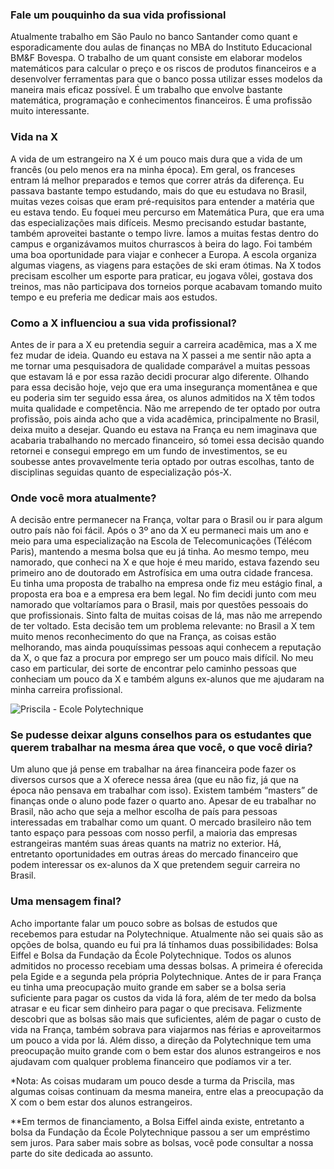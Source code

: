 ### Fale um pouquinho da sua vida profissional

Atualmente trabalho em São Paulo no banco Santander como quant e esporadicamente dou aulas de finanças no MBA do Instituto Educacional BM&F Bovespa. O trabalho de um quant consiste em elaborar modelos matemáticos para calcular o preço e os riscos de produtos financeiros e a desenvolver ferramentas para que o banco possa utilizar esses modelos da maneira mais eficaz possível. É um trabalho que envolve bastante matemática, programação e conhecimentos financeiros. É uma profissão muito interessante.

### Vida na X

A vida de um estrangeiro na X é um pouco mais dura que a vida de um francês (ou pelo menos era na minha época). Em geral, os franceses entram lá melhor preparados e temos que correr atrás da diferença. Eu passava bastante tempo estudando, mais do que eu estudava no Brasil, muitas vezes coisas que eram pré-requisitos para entender a matéria que eu estava tendo. Eu foquei meu percurso em Matemática Pura, que era uma das especializações mais difíceis. Mesmo precisando estudar bastante, também aproveitei bastante o tempo livre. Íamos a muitas festas dentro do campus e organizávamos muitos churrascos à beira do lago. Foi também uma boa oportunidade para viajar e conhecer a Europa. A escola organiza algumas viagens, as viagens para estações de ski eram ótimas. Na X todos precisam escolher um esporte para praticar, eu jogava vôlei, gostava dos treinos, mas não participava dos torneios porque acabavam tomando muito tempo e eu preferia me dedicar mais aos estudos.

### Como a X influenciou a sua vida profissional?

Antes de ir para a X eu pretendia seguir a carreira acadêmica, mas a X me fez mudar de ideia. Quando eu estava na X passei a me sentir não apta a me tornar uma pesquisadora de qualidade comparável a muitas pessoas que estavam lá e por essa razão decidi procurar algo diferente. Olhando para essa decisão hoje, vejo que era uma insegurança momentânea e que eu poderia sim ter seguido essa área, os alunos admitidos na X têm todos muita qualidade e competência. Não me arrependo de ter optado por outra profissão, pois ainda acho que a vida acadêmica, principalmente no Brasil, deixa muito a desejar. Quando eu estava na França eu nem imaginava que acabaria trabalhando no mercado financeiro, só tomei essa decisão quando retornei e consegui emprego em um fundo de investimentos, se eu soubesse antes provavelmente teria optado por outras escolhas, tanto de disciplinas seguidas quanto de especialização pós-X.

### Onde você mora atualmente?

A decisão entre permanecer na França, voltar para o Brasil ou ir para algum outro país não foi fácil. Após o 3º ano da X eu permaneci mais um ano e meio para uma especialização na Escola de Telecomunicações (Télécom Paris), mantendo a mesma bolsa que eu já tinha. Ao mesmo tempo, meu namorado, que conheci na X e que hoje é meu marido, estava fazendo seu primeiro ano de doutorado em Astrofísica em uma outra cidade francesa. Eu tinha uma proposta de trabalho na empresa onde fiz meu estágio final, a proposta era boa e a empresa era bem legal. No fim decidi junto com meu namorado que voltaríamos para o Brasil, mais por questões pessoais do que profissionais. Sinto falta de muitas coisas de lá, mas não me arrependo de ter voltado. Esta decisão tem um problema relevante: no Brasil a X tem muito menos reconhecimento do que na França, as coisas estão melhorando, mas ainda pouquíssimas pessoas aqui conhecem a reputação da X, o que faz a procura por emprego ser um pouco mais difícil. No meu caso em particular, dei sorte de encontrar pelo caminho pessoas que conheciam um pouco da X e também alguns ex-alunos que me ajudaram na minha carreira profissional.

![Priscila - Ecole Polytechnique](priscila.jpg)

### Se pudesse deixar alguns conselhos para os estudantes que querem trabalhar na mesma área que você, o que você diria?

Um aluno que já pense em trabalhar na área financeira pode fazer os diversos cursos que a X oferece nessa área (que eu não fiz, já que na época não pensava em trabalhar com isso). Existem também “masters” de finanças onde o aluno pode fazer o quarto ano. Apesar de eu trabalhar no Brasil, não acho que seja a melhor escolha de país para pessoas interessadas em trabalhar como um quant. O mercado brasileiro não tem tanto espaço para pessoas com nosso perfil, a maioria das empresas estrangeiras mantém suas áreas quants na matriz no exterior. Há, entretanto oportunidades em outras áreas do mercado financeiro que podem interessar os ex-alunos da X que pretendem seguir carreira no Brasil.

### Uma mensagem final?

Acho importante falar um pouco sobre as bolsas de estudos que recebemos para estudar na Polytechnique. Atualmente não sei quais são as opções de bolsa, quando eu fui pra lá tínhamos duas possibilidades: Bolsa Eiffel e Bolsa da Fundação da École Polytechnique. Todos os alunos admitidos no processo recebiam uma dessas bolsas. A primeira é oferecida pela Egide e a segunda pela própria Polytechnique. Antes de ir para França eu tinha uma preocupação muito grande em saber se a bolsa seria suficiente para pagar os custos da vida lá fora, além de ter medo da bolsa atrasar e eu ficar sem dinheiro para pagar o que precisava. Felizmente descobri que as bolsas são mais que suficientes, além de pagar o custo de vida na França, também sobrava para viajarmos nas férias e aproveitarmos um pouco a vida por lá. Além disso, a direção da Polytechnique tem uma preocupação muito grande com o bem estar dos alunos estrangeiros e nos ajudavam com qualquer problema financeiro que podíamos vir a ter.

*Nota: As coisas mudaram um pouco desde a turma da Priscila, mas algumas coisas continuam da mesma maneira, entre elas a preocupação da X com o bem estar dos alunos estrangeiros.

**Em termos de financiamento, a Bolsa Eiffel ainda existe, entretanto a bolsa da Fundação da École Polytechnique passou a ser um empréstimo sem juros. Para saber mais sobre as bolsas, você pode consultar a nossa parte do site dedicada ao assunto.
